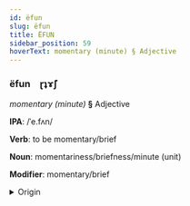 ```yaml
---
id: ëfun
slug: ëfun
title: ËFUN
sidebar_position: 59
hoverText: momentary (minute) § Adjective
---
```


### ëfun&emsp;<span kind="abugida">ɽʇɤ̃ʃ</span>

*momentary (minute)* **§** Adjective

**IPA**: /ˈe.fʌn/

**Verb**: to be momentary/brief

**Noun**: momentariness/briefness/minute (unit)

**Modifier**: momentary/brief

<details>
    <summary>Origin</summary>
    Dutch even /ˈeː.və(n)/<br/>
    <em>Germanic Language Family</em>
</details>
